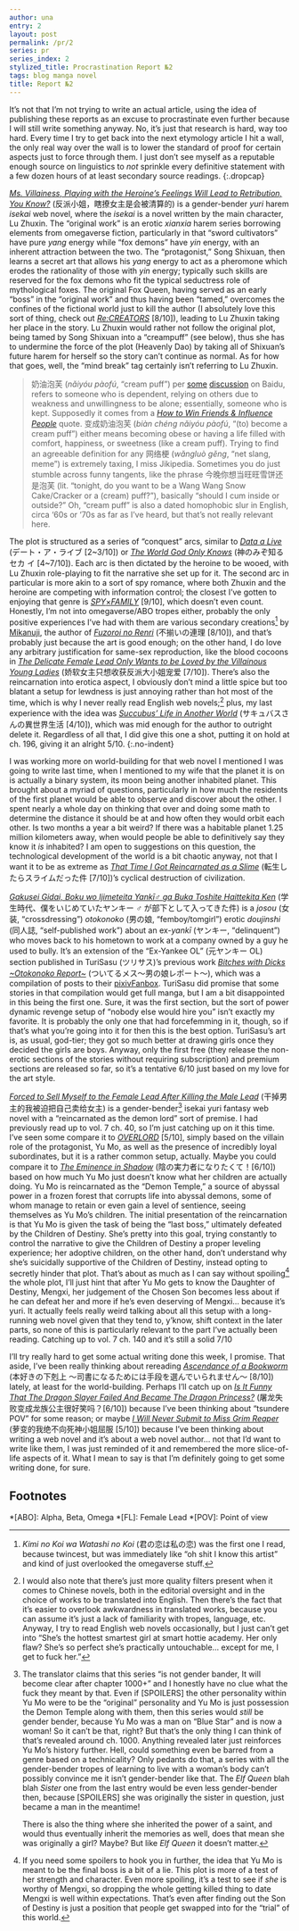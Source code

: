 ```yaml
---
author: una
entry: 2
layout: post
permalink: /pr/2
series: pr
series_index: 2
stylized_title: Procrastination Report №2
tags: blog manga novel
title: Report №2
---
```


It’s not that I’m not trying to write an actual article, using the idea of
publishing these reports as an excuse to procrastinate even further because I
will still write something anyway. No, it’s just that research is hard, way too
hard. Every time I try to get back into the next etymology article I hit a wall,
the only real way over the wall is to lower the standard of proof for certain
aspects just to force through them. I just don’t see myself as a reputable
enough source on linguistics to _not_ sprinkle every definitive statement with a
few dozen hours of at least secondary source readings.
{:.dropcap}

[_Ms. Villainess, Playing with the Heroine’s Feelings Will Lead to Retribution, You Know?_](https://www.novelupdates.com/series/ms-villainess-playing-with-the-heroines-feelings-will-lead-to-retribution-you-know/)
(反派小姐，瞎撩女主是会被清算的) is a gender-bender _yuri_ harem _isekai_ web
novel, where the _isekai_ is a novel written by the main character, Lu Zhuxin.
The “original work” is an erotic _xianxia_ harem series borrowing elements from
omegaverse fiction, particularly in that “sword cultivators” have pure _yang_
energy while “fox demons” have _yin_ energy, with an inherent attraction between
the two. The “protagonist,” Song Shixuan, then learns a secret art that allows
his _yang_ energy to act as a pheromone which erodes the rationality of those
with _yin_ energy; typically such skills are reserved for the fox demons who fit
the typical seductress role of mythological foxes. The original Fox Queen,
having served as an early “boss” in the “original work” and thus having been
“tamed,” overcomes the confines of the fictional world just to kill the author
(I absolutely love this sort of thing, check out
[_Re:CREATORS_](https://anidb.net/anime/12657) \[8/10\]), leading to Lu Zhuxin
taking her place in the story. Lu Zhuxin would rather not follow the original
plot, being tamed by Song Shixuan into a “creampuff” (see below), thus she has
to undermine the force of the plot (Heavenly Dao) by taking all of Shixuan’s
future harem for herself so the story can’t continue as normal. As for how that
goes, well, the “mind break” tag certainly isn’t referring to Lu Zhuxin.

> 奶油泡芙 (_nǎiyóu pàofú_, “cream puff”) per
> [some](https://tieba.baidu.com/p/8720951431)
> [discussion](https://tieba.baidu.com/p/8770387221) on Baidu, refers to someone
> who is dependent, relying on others due to weakness and unwillingness to be
> alone; essentially, someone who is kept. Supposedly it comes from a
> [_How to Win Friends & Influence People_](https://www.goodreads.com/book/show/4865.How_to_Win_Friends_Influence_People)
> quote. 变成奶油泡芙 (_biàn chéng nǎiyóu pàofú_, “(to) become a cream puff”)
> either means becoming obese or having a life filled with comfort, happiness,
> or sweetness (like a cream puff). Trying to find an agreeable definition for
> any 网络梗 (_wǎngluò gěng_, “net slang, meme”) is extremely taxing, I miss
> Jikipedia. Sometimes you do just stumble across funny tangents, like the
> phrase 今晚你想当旺旺雪饼还是泡芙 (lit. “tonight, do you want to be a Wang
> Wang Snow Cake/Cracker or a (cream) puff?”), basically “should I cum inside or
> outside?” Oh, “cream puff” is also a dated homophobic slur in English, circa
> ‘60s or ‘70s as far as I’ve heard, but that’s not really relevant here.

The plot is structured as a series of “conquest” arcs, similar to
[_Data a Live_](https://anidb.net/anime/8808) (デート・ア・ライブ \[2\~3/10\])
or [_The World God Only Knows_](https://anidb.net/anime/7568) (神のみぞ知るセカ
イ \[4\~7/10\]). Each arc is then dictated by the heroine to be wooed, with Lu
Zhuxin role-playing to fit the narrative she set up for it. The second arc in
particular is more akin to a sort of spy romance, where both Zhuxin and the
heroine are competing with information control; the closest I’ve gotten to
enjoying that genre is
[*SPY*×*FAMILY*](https://www.mangaupdates.com/series/v5is1fi/spy-x-family)
\[9/10\], which doesn’t even count. Honestly, I’m not into omegaverse/ABO tropes
either, probably the only positive experiences I’ve had with them are various
secondary creations[^fn1] by [Mikanuji](https://en.wikipedia.org/wiki/Mikanuji),
the author of
[_Fuzoroi no Renri_](https://www.mangaupdates.com/series/qzmscq4/fusoroi-no-renri)
(不揃いの連理 \[8/10\]), and that’s probably just because the art is good
enough; on the other hand, I do love any arbitrary justification for same-sex
reproduction, like the blood cocoons in
[_The Delicate Female Lead Only Wants to be Loved by the Villainous Young Ladies_](https://www.novelupdates.com/series/the-delicate-female-lead-only-wants-to-be-loved-by-the-villainous-young-ladies/)
(娇软女主只想收获反派大小姐宠爱 \[7/10\]). There’s also the reincarnation into
erotica aspect, I obviously don’t mind a little spice but too blatant a setup
for lewdness is just annoying rather than hot most of the time, which is why I
never really read English web novels;[^fn2] plus, my last experience with the
idea was
[_Succubus’ Life in Another World_](https://www.novelupdates.com/series/succubus-life-in-another-world/)
(サキュバスさんの異世界生活 \[4/10\]), which was mid enough for the author to
outright delete it. Regardless of all that, I did give this one a shot, putting
it on hold at ch. 196, giving it an alright 5/10.
{:.no-indent}

I was working more on world-building for that web novel I mentioned I was going
to write last time, when I mentioned to my wife that the planet it is on is
actually a binary system, its moon being another inhabited planet. This brought
about a myriad of questions, particularly in how much the residents of the first
planet would be able to observe and discover about the other. I spent nearly a
whole day on thinking that over and doing some math to determine the distance it
should be at and how often they would orbit each other. Is two months a year a
bit weird? If there was a habitable planet 1.25 million kilometers away, when
would people be able to definitively say they know it _is_ inhabited? I am open
to suggestions on this question, the technological development of the world is a
bit chaotic anyway, not that I want it to be as extreme as
[_That Time I Got Reincarnated as a Slime_](https://www.novelupdates.com/series/tensei-shitara-slime-datta-ken/)
(転生したらスライムだった件 \[7/10\])’s cyclical destruction of civilization.

[*Gakusei Gidai, Boku wo Ijimeteita Yankī*♂ _ga Buka Toshite Haittekita Ken_](https://www.fanbox.cc/@turisasu/posts/10233526)
(学生時代、僕をいじめていたヤンキー ♂ が部下として入ってきた件) is a _josou_ (女
装, “crossdressing”) _otokonoko_ (男の娘, “femboy/tomgirl”) erotic _doujinshi_ 
(同人誌, “self-published work”) about an ex-*yankī* (ヤンキー, “delinquent”) who
moves back to his hometown to work at a company owned by a guy he used to bully.
It’s an extension of the “Ex-Yankee OL” (元ヤンキー OL) section published in
TuriSasu (ツリサス)’s previous work
[_Bitches with Dicks \~Otokonoko Report\~_](https://www.fanbox.cc/@turisasu/posts/9189619)
(ついてるメス〜男の娘レポート〜), which was a compilation of posts to their
[pixivFanbox](https://www.fanbox.cc/@turisasu). TuriSasu did promise that some
stories in that compilation would get full manga, but I am a bit disappointed in
this being the first one. Sure, it was the first section, but the sort of power
dynamic revenge setup of “nobody else would hire you” isn’t exactly my favorite.
It is probably the only one that had forcefemming in it, though, so if that’s
what you’re going into it for then this is the best option. TuriSasu’s art is,
as usual, god-tier; they got so much better at drawing girls once they decided
the girls are boys. Anyway, only the first free (they release the non-erotic
sections of the stories without requiring subscription) and premium sections are
released so far, so it’s a tentative 6/10 just based on my love for the art
style.

[_Forced to Sell Myself to the Female Lead After Killing the Male Lead_](https://www.novelupdates.com/series/forced-to-sell-myself-to-the-female-lead-after-killing-the-male-lead/)
(干掉男主的我被迫把自己卖给女主) is a gender-bender[^fn3] isekai yuri fantasy
web novel with a “reincarnated as the demon lord” sort of premise. I had
previously read up to vol. 7 ch. 40, so I’m just catching up on it this time.
I’ve seen some compare it to [_OVERLORD_](https://anidb.net/anime/10816)
\[5/10\], simply based on the villain role of the protagonist, Yu Mo, as well as
the presence of incredibly loyal subordinates, but it is a rather common setup,
actually. Maybe you could compare it to
[_The Eminence in Shadow_](https://www.novelupdates.com/series/to-be-a-power-in-the-shadows/)
(陰の実力者になりたくて！\[6/10\]) based on how much Yu Mo just doesn’t know
what her children are actually doing. Yu Mo is reincarnated as the “Demon
Temple,” a source of abyssal power in a frozen forest that corrupts life into
abyssal demons, some of whom manage to retain or even gain a level of sentience,
seeing themselves as Yu Mo’s children. The initial presentation of the
reincarnation is that Yu Mo is given the task of being the “last boss,”
ultimately defeated by the Children of Destiny. She’s pretty into this goal,
trying constantly to control the narrative to give the Children of Destiny a
proper leveling experience; her adoptive children, on the other hand, don’t
understand why she’s suicidally supportive of the Children of Destiny, instead
opting to secretly hinder that plot. That’s about as much as I can say without
spoiling[^fn4] the whole plot, I’ll just hint that after Yu Mo gets to know the
Daughter of Destiny, Mengxi, her judgement of the Chosen Son becomes less about
if he can defeat her and more if he’s even deserving of Mengxi… because it’s
yuri. It actually feels really weird talking about all this setup with a
long-running web novel given that they tend to, y’know, shift context in the
later parts, so none of this is particularly relevant to the part I’ve actually
been reading. Catching up to vol. 7 ch. 140 and it’s still a solid 7/10

I’ll try really hard to get some actual writing done this week, I promise. That
aside, I’ve been really thinking about rereading
[_Ascendance of a Bookworm_](https://www.novelupdates.com/series/ascendance-of-a-bookworm/)
(本好きの下剋上 ～司書になるためには手段を選んでいられません～ \[8/10\]) lately,
at least for the world-building. Perhaps I’ll catch up on
[_Is It Funny That The Dragon Slayer Failed And Became The Dragon Princess?_](https://www.novelupdates.com/series/is-it-funny-that-the-dragon-slayer-failed-and-became-the-dragon-princess/)
(屠龙失败变成龙族公主很好笑吗？\[6/10\]) because I’ve been thinking about
“tsundere POV” for some reason; or maybe
[_I Will Never Submit to Miss Grim Reaper_](https://www.novelupdates.com/series/i-will-never-submit-to-miss-grim-reaper/)
(萝变的我绝不向死神小姐屈服 \[5/10\]) because I’ve been thinking about writing a
web novel and it’s about a web novel author… not that I’d want to write like
them, I was just reminded of it and remembered the more slice-of-life aspects of
it. What I mean to say is that I’m definitely going to get some writing done,
for sure.

## Footnotes

[^fn1]:
    _Kimi no Koi wa Watashi no Koi_ (君の恋は私の恋) was the first one I read,
    because twincest, but was immediately like “oh shit I know this artist” and
    kind of just overlooked the omegaverse stuff.

[^fn2]:
    I would also note that there’s just more quality filters present when it
    comes to Chinese novels, both in the editorial oversight and in the choice
    of works to be translated into English. Then there’s the fact that it’s
    easier to overlook awkwardness in translated works, because you can assume
    it’s just a lack of familiarity with tropes, language, etc. Anyway, I try to
    read English web novels occasionally, but I just can’t get into “She’s the
    hottest smartest girl at smart hottie academy. Her only flaw? She’s so
    perfect she’s practically untouchable… except for me, I get to fuck her.”

[^fn3]:
    The translator claims that this series “is not gender bander, It will become
    clear after chapter 1000+” and I honestly have no clue what the fuck they
    meant by that. Even if \[SPOILERS\] the other personality within Yu Mo were
    to be the “original” personality and Yu Mo is just possession the Demon
    Temple along with them, then this series would _still_ be gender bender,
    because Yu Mo was a man on “Blue Star” and is now a woman! So it can’t be
    that, right? But that’s the only thing I can think of that’s revealed around
    ch. 1000. Anything revealed later just reinforces Yu Mo’s history further.
    Hell, could something even be barred from a genre based on a technicality?
    Only pedants do that, a series with all the gender-bender tropes of learning
    to live with a woman’s body can’t possibly convince me it isn’t
    gender-bender like that. The _Elf Queen_ blah blah _Sister_ one from the
    last entry would be even less gender-bender then, because \[SPOILERS\] she
    was originally the sister in question, just became a man in the meantime!

    There is also the thing where she inherited the power of a saint, and would
    thus eventually inherit the memories as well, does that mean she was
    originally a girl? Maybe? But like _Elf Queen_ it doesn’t matter.

[^fn4]:
    If you need some spoilers to hook you in further, the idea that Yu Mo is
    meant to be the final boss is a bit of a lie. This plot is more of a test of
    her strength and character. Even more spoiling, it’s a test to see if _she_
    is worthy of Mengxi, so dropping the whole getting killed thing to date
    Mengxi is well within expectations. That’s even after finding out the Son of
    Destiny is just a position that people get swapped into for the “trial” of
    this world.

*[ABO]: Alpha, Beta, Omega
*[FL]: Female Lead
*[POV]: Point of view